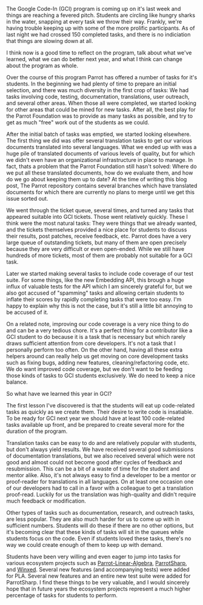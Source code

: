 The Google Code-In (GCI) program is coming up on it's last week and things are
reaching a fevered pitch. Students are circling like hungry sharks in the
water, snapping at every task we throw their way. Frankly, we're having
trouble keeping up with some of the more prolific participants. As of last
night we had crossed 150 completed tasks, and there is no indiciation that
things are slowing down at all.

I think now is a good time to reflect on the program, talk about what we've
learned, what we can do better next year, and what I think can change about
the program as whole.

Over the course of this program Parrot has offered a number of tasks for it's
students. In the beginning we had plenty of time to prepare an initial
selection, and there was much diversity in the first crop of tasks: We had
tasks involving code, testing, documentation, translations, user outreach, and
several other areas. When those all were completed, we started looking for
other areas that could be mined for new tasks. After all, the best play for
the Parrot Foundation was to provide as many tasks as possible, and try to get
as much "free" work out of the students as we could.

After the initial batch of tasks was emptied, we started looking elsewhere.
The first thing we did was offer several translation tasks to get our various
documents translated into several languages. What we ended up with was a huge
pile of translated documents of various levels of quality, but for which we
didn't even have an organizational infrastructure in place to manage. In fact,
thats a problem that the Parrot Foundation still hasn't solved: Where do we
put all these translated documents, how do we evaluate them, and how do we go
about keeping them up to date? At the time of writing this blog post, The
Parrot repository contains several branches which have translated documents
for which there are currently no plans to merge until we get this issue sorted
out.

We went through the ticket queue, several times, and turned any tasks that
appeared suitable into GCI tickets. Those went relatively quickly. These I
think were the most natural tasks: They were things that we already wanted,
and the tickets themselves provided a nice place for students to discuss their
results, post patches, receive feedback, etc. Parrot does have a very large
queue of outstanding tickets, but many of them are open precisely because they
are very difficult or even open-ended. While we still have hundreds of more
tickets, most of them are probably not suitable for a GCI task.

Later we started making several tasks to include code coverage of our test
suite. For some things, like the new Embedding API, this brough a huge influx
of valuable tests for the API which I am sincerely grateful for, but we also
got accused of "spamming" tasks and allowing certain students to inflate their
scores by rapidly completing tasks that were too easy. I'm happy to explain
why this is not the case, but it's still a little bit annoying to be accused
of it.

On a related note, improving our code coverage is a very nice thing to do and
can be a very tedious chore. It's a perfect thing for a contributor like a GCI
student to do because it is a task that is necessary but which rarely draws
sufficient attention from core developers. It's not a task that I personally
perform too often. On the other hand, having all these extra helpers around
can really help us get moving on core development tasks such as fixing bugs,
adding new features, cleaning/refactoring code, etc. We do want improved code
coverage, but we don't want to be feeding those kinds of tasks to GCI students
exclusively. We do need to keep a nice balance.

So what have we learned this year in GCI?

The first lesson I've discovered is
that the students will eat up code-related tasks as quickly as we create them.
Their desire to write code is insatiable. To be ready for GCI next year we
should have at least 100 code-related tasks available up front, and be
prepared to create several more for the duration of the program.

Translation tasks can be easy to do and are relatively popular with students,
but don't always yield results. We have received several good submissions of
documentation translations, but we also received several which were not good
and almost could not become good after cycles of feedback and resubmission.
This can be a bit of a waste of time for the student and mentor alike. Also,
it's not always easy to find a developer to be a mentor or proof-reader for
translations in all languages. On at least one occasion one of our developers
had to call in a favor with a colleague to get a translation proof-read.
Luckily for us the translation was high-quality and didn't require much
feedback or modification.

Other types of tasks such as documentation, research, and outreach tasks, are
less popular. They are also much harder for us to come up with in sufficient
numbers. Students will do these if there are no other options, but it's
becoming clear that these kinds of tasks will sit in the queues while students
focus on the code. Even if students loved these tasks, there's no way we could
create enough of them to keep up with demand.

Students have been very willing and even eager to jump into tasks for various
ecosystem projects such as [Parrot-Linear-Algebra][pla], [ParrotSharp][ps],
and [Winxed][]. Several new features (and accompanying tests) were added for
PLA. Several new features and an entire new test suite were added for
ParrotSharp. I find these things to be very valuable, and I would sincerely
hope that in future years the ecosystem projects represent a much higher
percentage of tasks for students to perform.

[pla]: http://github.com/Whiteknight/parrot-linear-algebra
[ps]: http://github.com/Whiteknight/parrotsharp
[Winxed]: http://code.google.com/p/winxed

